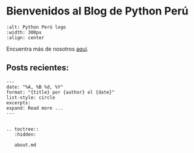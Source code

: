 [//]: # "Python Peru blog index file, created by `ablog start` on Fri Mar 29 18:14:52 2024.
You can adapt this file completely to your liking, but it should at least
contain the root `toctree` directive."

# Bienvenidos al Blog de Python Perú

```{image} _static/logo/logo.svg
:alt: Python Perú logo
:width: 300px
:align: center
```

Encuentra más de nosotros [aquí](about.md).

## Posts recientes:

```{postlist} 5
---
date: "%A, %B %d, %Y"
format: "{title} por {author} el {date}"
list-style: circle
excerpts:
expand: Read more ...
---
```

```{eval-rst}

.. toctree::
   :hidden:

   about.md

```
